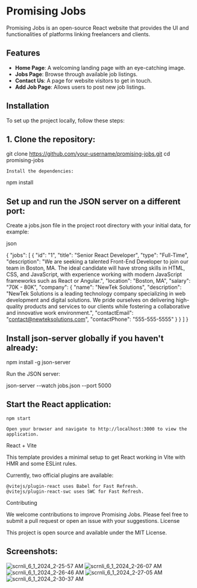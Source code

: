 

# Promising Jobs

Promising Jobs is an open-source React website that provides the UI and functionalities of platforms linking freelancers and clients.

## Features

- **Home Page**: A welcoming landing page with an eye-catching image.
- **Jobs Page**: Browse through available job listings.
- **Contact Us**: A page for website visitors to get in touch.
- **Add Job Page**: Allows users to post new job listings.

## Installation

To set up the project locally, follow these steps:

## 1. Clone the repository:


   git clone https://github.com/your-username/promising-jobs.git
   cd promising-jobs

    Install the dependencies:



npm install

## Set up and run the JSON server on a different port:

Create a jobs.json file in the project root directory with your initial data, for example:

json

{
  "jobs": [
    {
      "id": "1",
      "title": "Senior React Developer",
      "type": "Full-Time",
      "description": "We are seeking a talented Front-End Developer to join our team in Boston, MA. The ideal candidate will have strong skills in HTML, CSS, and JavaScript, with experience working with modern JavaScript frameworks such as React or Angular.",
      "location": "Boston, MA",
      "salary": "70K - 80K",
      "company": {
        "name": "NewTek Solutions",
        "description": "NewTek Solutions is a leading technology company specializing in web development and digital solutions. We pride ourselves on delivering high-quality products and services to our clients while fostering a collaborative and innovative work environment.",
        "contactEmail": "contact@newteksolutions.com",
        "contactPhone": "555-555-5555"
      }
    }
  ]
}

## Install json-server globally if you haven't already:



npm install -g json-server

Run the JSON server:



json-server --watch jobs.json --port 5000

## Start the React application:


    npm start

    Open your browser and navigate to http://localhost:3000 to view the application.

React + Vite

This template provides a minimal setup to get React working in Vite with HMR and some ESLint rules.

Currently, two official plugins are available:

    @vitejs/plugin-react uses Babel for Fast Refresh.
    @vitejs/plugin-react-swc uses SWC for Fast Refresh.

Contributing

We welcome contributions to improve Promising Jobs. Please feel free to submit a pull request or open an issue with your suggestions.
License

This project is open source and available under the MIT License.
## Screenshots:

![scrnli_6_1_2024_2-25-57 AM](https://github.com/alsuhaibi96/promising-jobs/assets/61363696/e880dbba-c913-4e20-98fb-bd791c2300ae)
![scrnli_6_1_2024_2-26-07 AM](https://github.com/alsuhaibi96/promising-jobs/assets/61363696/c9ab399d-6d1f-409c-a109-380204ec5f7d)
![scrnli_6_1_2024_2-26-46 AM](https://github.com/alsuhaibi96/promising-jobs/assets/61363696/5ee27796-a2fe-4314-8444-dfc0c3a23faf)
![scrnli_6_1_2024_2-27-05 AM](https://github.com/alsuhaibi96/promising-jobs/assets/61363696/307f9380-5fe7-47cd-8e55-f0ab5fa09a7d)
![scrnli_6_1_2024_2-30-37 AM](https://github.com/alsuhaibi96/promising-jobs/assets/61363696/e10d7b8d-c73b-4e49-9b92-37ff9176a564)

